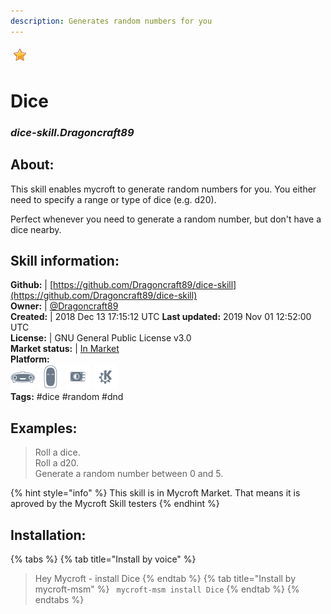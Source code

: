 ```yaml
---  
description: Generates random numbers for you  
---  
```

![](../.gitbook/assets/star.png)  
# Dice  
### _dice-skill.Dragoncraft89_  
## About:  
This skill enables mycroft to generate random numbers for you.
You either need to specify a range or type of dice (e.g. d20).

Perfect whenever you need to generate a random number, but don't have a dice nearby.

## Skill information:  
**Github:** | [https://github.com/Dragoncraft89/dice-skill](https://github.com/Dragoncraft89/dice-skill)  
**Owner:** | [@Dragoncraft89](https://github.com/Dragoncraft89)  
**Created:** | 2018 Dec 13 17:15:12 UTC  **Last updated:** 2019 Nov 01 12:52:00 UTC  
**License:** | GNU General Public License v3.0  
**Market status:** | [In Market](https://market.mycroft.ai/skill/dice-skill)  
**Platform:**  
 ![](../.gitbook/assets/mark-1-icon.png)  ![](../.gitbook/assets/mark-2-icon.png)  ![](../.gitbook/assets/picroft-icon.png)  ![](../.gitbook/assets/kde.png)   
**Tags:** \#dice \#random \#dnd   
## Examples:  
> Roll a dice.  
> Roll a d20.  
> Generate a random number between 0 and 5.  
  
{% hint style="info" %}
This skill is in Mycroft Market. That means it is aproved by the Mycroft Skill testers
{% endhint %}
    
## Installation:  
{% tabs %}
{% tab title="Install by voice" %}
> Hey Mycroft - install Dice
{% endtab %}
  {% tab title="Install by mycroft-msm" %}
``` mycroft-msm install Dice```
{% endtab %}
  {% endtabs %}
  